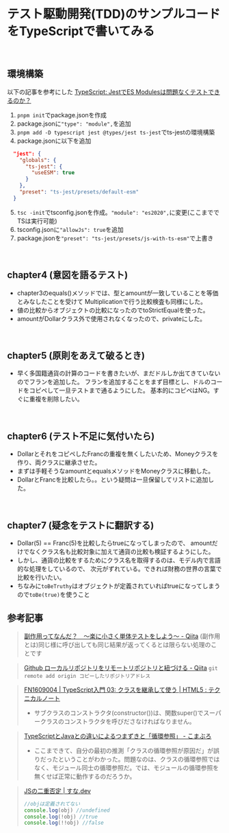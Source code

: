 # テスト駆動開発(TDD)のサンプルコードをTypeScriptで書いてみる

<br>

## 環境構築
以下の記事を参考にした
[TypeScript: JestでES Modulesは問題なくテストできるのか？](https://zenn.dev/suin/scraps/126d311493a9a1)

1. `pnpm init`でpackage.jsonを作成
2. package.jsonに`"type": "module",`を追加
3. `pnpm add -D typescript jest @types/jest ts-jest`でts-jestの環境構築
4. package.jsonに以下を追加
```json
  "jest": {
    "globals": {
      "ts-jest": {
        "useESM": true
      }
    },
    "preset": "ts-jest/presets/default-esm"
  }
  ```
5. `tsc -init`でtsconfig.jsonを作成。`"module": "es2020",`に変更(ここまででTSは実行可能)
6. tsconfig.jsonに`"allowJs": true`を追加
7. package.jsonを`"preset": "ts-jest/presets/js-with-ts-esm"`で上書き

<br>

## chapter4 (意図を語るテスト)
- chapter3のequals()メソッドでは、型とamountが一致していることを等価とみなしたことを受けて
Multiplicationで行う比較検査も同様にした。
- 値の比較からオブジェクトの比較になったのでtoStrictEqualを使った。
- amountがDollarクラス外で使用されなくなったので、privateにした。

<br>

## chapter5 (原則をあえて破るとき)
- 早く多国籍通貨の計算のコードを書きたいが、まだドルしか出てきていないのでフランを追加した。
フランを追加することをまず目標とし、ドルのコードをコピペして一旦テストまで通るようにした。
基本的にコピペはNG。すぐに重複を削除したい。

<br>

## chapter6 (テスト不足に気付いたら)
- DollarとそれをコピペしたFrancの重複を無くしたいため、Moneyクラスを作り、両クラスに継承させた。
- まずは手軽そうなamountとequalsメソッドをMoneyクラスに移動した。
- DollarとFrancを比較したら。。という疑問は一旦保留してリストに追加した。

<br>

## chapter7 (疑念をテストに翻訳する)
- Dollar(5) == Franc(5)を比較したらtrueになってしまったので、
amountだけでなくクラス名も比較対象に加えて通貨の比較も検証するようにした。
- しかし、通貨の比較をするためにクラス名を取得するのは、モデル内で言語的な処理をしているので、
次元がずれている。できれば財務の世界の言葉で比較を行いたい。
- ちなみに`toBeTruthy`はオブジェクトが定義されていればtrueになってしまうので`toBe(true)`を使うこと


## 参考記事
> [副作用ってなんだ？　〜楽に小さく単体テストをしよう〜 - Qiita](https://qiita.com/suzuki-hoge/items/bad43630ad1ad723ca4a)
> (副作用とは)同じ様に呼び出しても同じ結果が返ってくるとは限らない処理のことです

> [Github ローカルリポジトリをリモートリポジトリと紐づける - Qiita](https://qiita.com/miriwo/items/a7be71f6a238b09eda10)
> `git remote add origin コピーしたリポジトリアドレス`

> [FN1609004 | TypeScript入門 03: クラスを継承して使う | HTML5 : テクニカルノート](http://www.fumiononaka.com/Business/html5/FN1609004.html)
> - サブクラスのコンストラクタ(constructor())は、関数super()でスーパークラスのコンストラクタを呼びださなければなりません。

> [TypeScriptとJavaとの違いによるつまずきと「循環参照」 - こまぶろ](https://ky-yk-d.hatenablog.com/entry/2018/11/11/071020)
> - ここまできて、自分の最初の推測「クラスの循環参照が原因だ」が誤りだったということがわかった。問題なのは、クラスの循環参照ではなく、モジュール同士の循環参照だ。では、モジュールの循環参照を無くせば正常に動作するのだろうか。

> [JSの二重否定 | すな.dev](https://www.sunapro.com/js%E3%81%AE%E4%BA%8C%E9%87%8D%E5%90%A6%E5%AE%9A/)
> ```ts
> //objは定義されてない
> console.log(obj) //undefined
> console.log(!obj) //true
> console.log(!!obj) //false
> ```